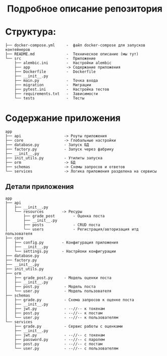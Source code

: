 <h1 align="center">Подробное описание репозитория</h1>


<h1>Структура:</h1>


    ├── docker-compose.yml     -  файл docker-compose для запусков контейнеров 
    ├── README.md              -  Техническое описание (мы тут)
    └── src                    -  Приложение
        ├── alembic.ini        -  Настройки alembic
        ├── app                -> Содержание приложения
        ├── Dockerfile         -  Dockerfile
        ├── __init__.py       
        ├── main.py            -  Точка входа
        ├── migration          -  Миграции
        ├── pytest.ini         -  Настройка тестов
        ├── requirements.txt   -  Зависимости
        └── tests              -  Тесты



<h1>Содержание приложения</h1>

    app
    ├── api                   -> Роуты приложения
    ├── core                  -> Глобальные настройки
    ├── database.py           - Запуск БД
    ├── factory.py            - Запуск через фабрику
    ├── __init__.py
    ├── init_utils.py         - Утилиты запуска
    ├── orm                   -> БД
    ├── schemas               -> Схемы запросов и ответов
    └── services              -> Логика приложения разделена на сервисы 

<h2>Детали приложения</h2>

    app
    ├── api                   
    │   ├── __init__.py
    │   └── resources        -> Ресуры    
    │       ├── grade_post        - Оценка поста
    │       ├── __init__.py
    │       ├── posts             - CRUD поста
    │       └── users             - Регистрация/авторизация итд пользователя
    ├── core
    │   ├── config.py        - Конфигурация приложения 
    │   ├── __init__.py
    │   └── settings.py      - Настрйоки конфигурации
    ├── database.py
    ├── factory.py
    ├── __init__.py
    ├── init_utils.py
    ├── orm
    │   ├── grade_post.py     - Модель оценки поста
    │   ├── __init__.py  
    │   ├── post.py           - Модель поста
    │   └── user.py           - Модель пользователя
    ├── schemas
    │   ├── grade.py          - Схема запросов к оценке поста
    │   ├── __init__.py
    │   ├── jwt.py            - --//-- к токенам
    │   ├── post.py           - --//-- к постам
    │   └── user.py           - --//-- к пользователям
    └── services
        ├── grade.py          - Сервис работы с оценками
        ├── __init__.py
        ├── jwt.py            - --//-- с токенам
        ├── password.py       - --//-- с паролем
        ├── post.py           - --//-- с постам
        └── user.py           - --//-- с пользователям
